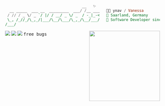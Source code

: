 ```hs
                                   __   ✨    
  __ _____  ___ __  _________  ___/ /__ ___   🖐🏼 ynav / Vanessa
 / // / _ \/ _ `/ |/ / __/ _ \/ _  / -_|_-<   📍 Saarland, Germany 
 \_, /_//_/\_,_/|___/\__/\___/\_,_/\__/___/   💼 Software Developer since '20
/___/                                        
```

<img align='right' src="https://user-images.githubusercontent.com/66949634/218949714-20650827-1dd3-441f-af6e-589f5c38adec.gif" width="230">

  

<img src="https://img.icons8.com/ios-filled/50/737373/c-sharp-logo.png"/> <img src="https://img.icons8.com/ios-filled/50/737373/xamarin.png"/> <img src="https://img.icons8.com/tiny-glyph/16/737373/bug.png"/> <kbd>free bugs</kbd>
